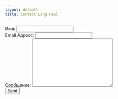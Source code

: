 ```yaml
---
layout: default
title: Contact Long Haul
---
```

  <form action="http://formspree.io/your@mail.com" method="POST">
    <label for="name">Имя:</label>
    <input type="text" id="name" name="name" class="full-width"><br>
    <label for="email">Email Адресс:</label>
    <input type="email" id="email" name="_replyto" class="full-width"><br>
    <label for="message">Сообщение:</label>
    <textarea name="message" id="message" cols="30" rows="10" class="full-width"></textarea><br>
    <input type="submit" value="Send" class="button">
  </form>

